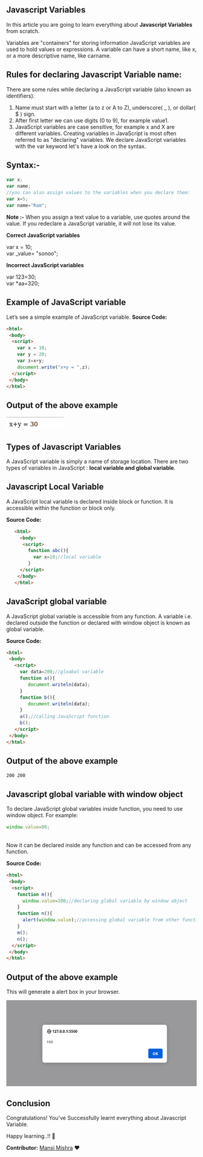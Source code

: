## Javascript Variables

In this article you are going to learn everything about **Javascript Variables** from scratch. 

Variables are "containers" for storing information JavaScript variables are used to hold values or
expressions. A variable can have a short name, like x, or a more descriptive name, like carname.

 ## Rules for declaring Javascript Variable name:
There are some rules while declaring a JavaScript variable (also known as identifiers).

   1. Name must start with a letter (a to z or A to Z), underscore( _ ), or dollar( $ ) sign.
   2. After first letter we can use digits (0 to 9), for example value1.
   3. JavaScript variables are case sensitive, for example x and X are different variables.
Creating variables in JavaScript is most often referred to as "declaring" variables. We declare
JavaScript variables with the var keyword let's have a look on the syntax.

## Syntax:-
```js
var x;
var name;
//you can also assign values to the variables when you declare them:
var x=5;
var name="Ram";
```
**Note :-** When you assign a text value to a variable, use quotes around the value. If you redeclare a
JavaScript variable, it will not lose its value.

**Correct JavaScript variables**

   var x = 10;  
   var _value= "sonoo";  
   
**Incorrect JavaScript variables**

   var  123=30;  
   var *aa=320;     
    
## Example of JavaScript variable
Let’s see a simple example of JavaScript variable.
__Source Code:__

```html
<html>
 <body>
  <script>  
    var x = 10;  
    var y = 20;  
    var z=x+y;  
    document.write("x+y = ",z);  
  </script>  
 </body>
</html>
```
## Output of the above example

![image](output.png)

## Types of Javascript Variables

A JavaScript variable is simply a name of storage location. There are two types of variables in JavaScript : **local variable and global variable**.

## Javascript Local Variable
A JavaScript local variable is declared inside block or function. It is accessible within the function or block only.

__Source Code:__
```html
   <html>
     <body>
      <script>  
        function abc(){  
          var x=10;//local variable  
        }  
     </script>  
    </body>
   </html>
```
## JavaScript global variable

A JavaScript global variable is accessible from any function. A variable i.e. declared outside the function or declared with window object is known as global variable.

__Source Code:__

```html
<html>
 <body>
   <script>  
     var data=200;//gloabal variable  
     function a(){  
        document.writeln(data);  
     }  
     function b(){  
        document.writeln(data);  
     }  
     a();//calling JavaScript function
     b(); 
   </script>  
 </body>
</html>
```
## Output of the above example
```
200 200
```

## Javascript global variable with window object

To declare JavaScript global variables inside function, you need to use window object. For example:
```js
window.value=90;  
    
```
Now it can be declared inside any function and can be accessed from any function.

__Source Code:__
```html
<html>
 <body>
  <script>
    function m(){  
      window.value=100;//declaring global variable by window object  
    }  
    function n(){  
      alert(window.value);//accessing global variable from other function  
    }  
    m();
    n();
  </script>
 </body>
</html>
```

## Output of the above example
  This will generate a alert box in your browser.

![image](alert.png)

## Conclusion
Congratulations! You've Successfully learnt everything about Javascript Variable.

Happy learning..!! :wave:

__Contributor:__  [Mansi Mishra](https://github.com/0904-mansi) :heart:


